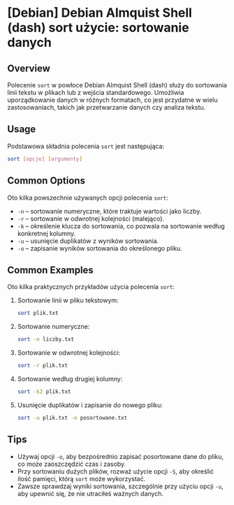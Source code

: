 # [Debian] Debian Almquist Shell (dash) sort użycie: sortowanie danych

## Overview
Polecenie `sort` w powłoce Debian Almquist Shell (dash) służy do sortowania linii tekstu w plikach lub z wejścia standardowego. Umożliwia uporządkowanie danych w różnych formatach, co jest przydatne w wielu zastosowaniach, takich jak przetwarzanie danych czy analiza tekstu.

## Usage
Podstawowa składnia polecenia `sort` jest następująca:

```bash
sort [opcje] [argumenty]
```

## Common Options
Oto kilka powszechnie używanych opcji polecenia `sort`:

- `-n` – sortowanie numeryczne, które traktuje wartości jako liczby.
- `-r` – sortowanie w odwrotnej kolejności (malejąco).
- `-k` – określenie klucza do sortowania, co pozwala na sortowanie według konkretnej kolumny.
- `-u` – usunięcie duplikatów z wyników sortowania.
- `-o` – zapisanie wyników sortowania do określonego pliku.

## Common Examples
Oto kilka praktycznych przykładów użycia polecenia `sort`:

1. Sortowanie linii w pliku tekstowym:
   ```bash
   sort plik.txt
   ```

2. Sortowanie numeryczne:
   ```bash
   sort -n liczby.txt
   ```

3. Sortowanie w odwrotnej kolejności:
   ```bash
   sort -r plik.txt
   ```

4. Sortowanie według drugiej kolumny:
   ```bash
   sort -k2 plik.txt
   ```

5. Usunięcie duplikatów i zapisanie do nowego pliku:
   ```bash
   sort -u plik.txt -o posortowane.txt
   ```

## Tips
- Używaj opcji `-o`, aby bezpośrednio zapisać posortowane dane do pliku, co może zaoszczędzić czas i zasoby.
- Przy sortowaniu dużych plików, rozważ użycie opcji `-S`, aby określić ilość pamięci, którą `sort` może wykorzystać.
- Zawsze sprawdzaj wyniki sortowania, szczególnie przy użyciu opcji `-u`, aby upewnić się, że nie utraciłeś ważnych danych.